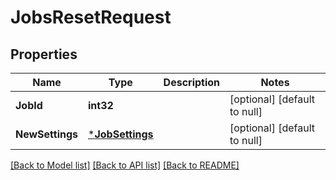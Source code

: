 # JobsResetRequest

## Properties
Name | Type | Description | Notes
------------ | ------------- | ------------- | -------------
**JobId** | **int32** |  | [optional] [default to null]
**NewSettings** | [***JobSettings**](JobSettings.md) |  | [optional] [default to null]

[[Back to Model list]](../README.md#documentation-for-models) [[Back to API list]](../README.md#documentation-for-api-endpoints) [[Back to README]](../README.md)


